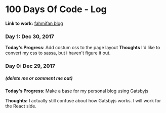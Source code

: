 # 100 Days Of Code - Log
**Link to work:** [fahmifan blog](https://github.com/fahmifan/fahmifan_blog)

### Day 1: Dec 30, 2017
**Today's Progress**: Add costum css to the page layout
**Thoughts** I'd like to convert my css to sassa, but i haven't figure it out.

### Day 0: Dec 29, 2017
##### (delete me or comment me out)

**Today's Progress**: Make a base for my personal blog using Gatsbyjs

**Thoughts:** I actually still confuse about how Gatsbyjs works. I will work for the React side.
